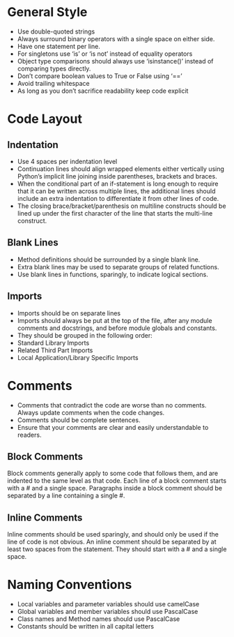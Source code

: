 # General Style
* Use double-quoted strings
* Always surround binary operators with a single space on either side.
* Have one statement per line.
* For singletons use ‘is’ or ‘is not’ instead of equality operators
* Object type comparisons should always use ‘isinstance()’ instead of comparing types directly.
* Don’t compare boolean values to True or False using ‘==’
* Avoid trailing whitespace
* As long as you don’t sacrifice readability keep code explicit  

# Code Layout
## Indentation
* Use 4 spaces per indentation level
* Continuation lines should align wrapped elements either vertically using Python’s implicit line joining inside parentheses, brackets and braces.
* When the conditional part of an if-statement is long enough to require that it can be written across multiple lines, the additional lines should include an extra indentation to differentiate it from other lines of code.
* The closing brace/bracket/parenthesis on multiline constructs should be lined up under the first character of the line that starts the multi-line construct.
## Blank Lines
* Method definitions should be surrounded by a single blank line.
* Extra blank lines may be used to separate groups of related functions.
* Use blank lines in functions, sparingly, to indicate logical sections.
## Imports
* Imports should be on separate lines
* Imports should always be put at the top of the file, after any module comments and docstrings, and before module globals and constants.
* They should be grouped in the following order:
* Standard Library Imports
* Related Third Part Imports
* Local Application/Library Specific Imports
# Comments
* Comments that contradict the code are worse than no comments. Always update comments when the code changes.
* Comments should be complete sentences.
* Ensure that your comments are clear and easily understandable to readers.
## Block Comments
Block comments generally apply to some code that follows them, and are indented to the same level as that code. Each line of a block comment starts with a # and a single space. Paragraphs inside a block comment should be separated by a line containing a single #.
## Inline Comments
Inline comments should be used sparingly, and should only be used if the line of code is not obvious. An inline comment should be separated by at least two spaces from the statement. They should start with a # and a single space. 
# Naming Conventions
* Local variables and parameter variables should use camelCase
* Global variables and member variables should use PascalCase
* Class names and Method names should use PascalCase
* Constants should be written in all capital letters

